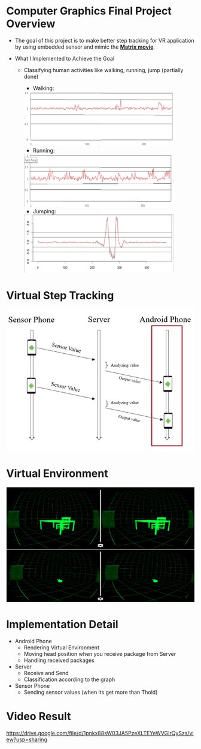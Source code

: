 # Computer Graphics Final Project Overview

* The goal of this project is to make better step tracking for VR application by using embedded sensor and mimic the [**Matrix movie**](https://en.wikipedia.org/wiki/The_Matrix_(franchise)).

* What I Implemented to Achieve the Goal 
    * Classifying human activities like walking, running, jump (partially done)

      * Walking:

      <img src="https://github.com/alibektu/ComputerGraphicsProject/blob/main/walking.png" width="400">

      * Running:

      <img src="https://github.com/alibektu/ComputerGraphicsProject/blob/main/running.png" width="400">

      * Jumping:

      <img src="https://github.com/alibektu/ComputerGraphicsProject/blob/main/jump.png" width="400">


# Virtual Step Tracking

<img src="https://github.com/alibektu/ComputerGraphicsProject/blob/main/diagram.png" width="700">

# Virtual Environment

<img src="https://github.com/alibektu/ComputerGraphicsProject/blob/main/vr_env.png" width="700">

# Implementation Detail

* Android Phone
  * Rendering Virtual Environment
  * Moving head position when you receive package from Server
  * Handling received packages 
* Server
  * Receive and Send
  * Classification according to the graph
* Sensor Phone
  * Sending sensor values (when its get more than Thold)

# Video Result
https://drive.google.com/file/d/1pnkx88sW03JA5PzeXLTEYeWVGIrQySzs/view?usp=sharing
